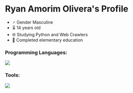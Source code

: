 <h1>Ryan Amorim Olivera's Profile</h1>

- ♂️ Gender Masculine
- ⏳ 14 years old
- 🌐 Studying Python and Web Crawlers
- 🏫 Completed elementary education

<h3>Programming Languages:</h3>
<img src="https://skillicons.dev/icons?i=cpp,py,js"/>

<h3>Tools:</h3>
<img src="https://skillicons.dev/icons?i=windows,vscode,visualstudio,androidstudio,git,github"/>
